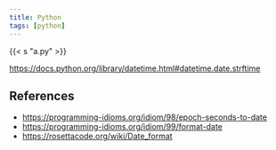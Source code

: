 ```yaml
---
title: Python
tags: [python]
---
```


{{< s "a.py" >}}

<https://docs.python.org/library/datetime.html#datetime.date.strftime>

## References

- <https://programming-idioms.org/idiom/98/epoch-seconds-to-date>
- <https://programming-idioms.org/idiom/99/format-date>
- <https://rosettacode.org/wiki/Date_format>
